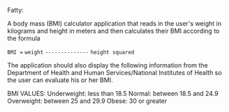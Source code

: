 Fatty:

A body mass (BMI) calculator application that reads in the user's weight in kilograms
and height in meters and then calculates their BMI according to the formula

`BMI =` 
      `weight`
      `--------------`
      `height squared`
      

The application should also display the following information from the 
Department of Health and Human Services/National Institutes of Health so 
the user can evaluate his or her BMI.

BMI VALUES:
Underweight:  less than 18.5
Normal: between 18.5 and 24.9
Overweight: between 25 and 29.9
Obese: 30 or greater
